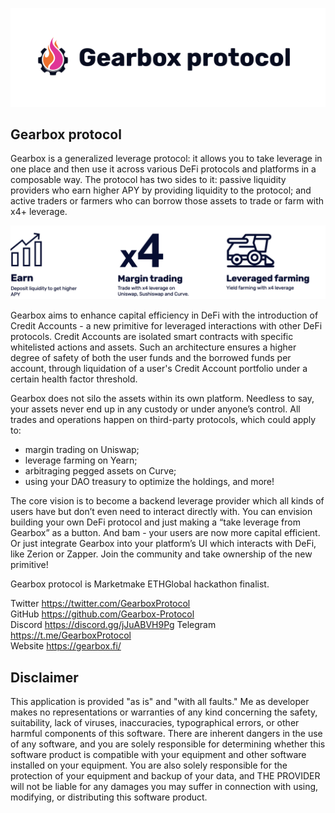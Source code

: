 ![gearbox](header.jpeg)

## Gearbox protocol
Gearbox is a generalized leverage protocol: it allows you to take leverage in one place and then use it across various DeFi protocols and platforms in a composable way. The protocol has two sides to it: passive liquidity providers who earn higher APY by providing liquidity to the protocol; and active traders or farmers who can borrow those assets to trade or farm with x4+ leverage.  

![features](docs/features.jpeg)

Gearbox aims to enhance capital efficiency in DeFi with the introduction of Credit Accounts - a new primitive for leveraged interactions with other DeFi protocols. Credit Accounts are isolated smart contracts with specific whitelisted actions and assets. Such an architecture ensures a higher degree of safety of both the user funds and the borrowed funds per account, through liquidation of a user's Credit Account portfolio under a certain health factor threshold. 

Gearbox does not silo the assets within its own platform. Needless to say, your assets never end up in any custody or under anyone’s control. All trades and operations happen on third-party protocols, which could apply to:
- margin trading on Uniswap;
- leverage farming on Yearn;
- arbitraging pegged assets on Curve;
- using your DAO treasury to optimize the holdings, and more!

The core vision is to become a backend leverage provider which all kinds of users have but don’t even need to interact directly with. You can envision building your own DeFi protocol and just making a “take leverage from Gearbox” as a button. And bam - your users are now more capital efficient. Or just integrate Gearbox into your platform’s UI which interacts with DeFi, like Zerion or Zapper. Join the community and take ownership of the new primitive!

Gearbox protocol is Marketmake ETHGlobal hackathon finalist.

Twitter https://twitter.com/GearboxProtocol  
GitHub https://github.com/Gearbox-Protocol  
Discord https://discord.gg/jJuABVH9Pg 
Telegram https://t.me/GearboxProtocol   
Website https://gearbox.fi/  


## Disclaimer

This application is provided "as is" and "with all faults." Me as developer makes no representations or
warranties of any kind concerning the safety, suitability, lack of viruses, inaccuracies, typographical
errors, or other harmful components of this software. There are inherent dangers in the use of any software,
and you are solely responsible for determining whether this software product is compatible with your equipment and
other software installed on your equipment. You are also solely responsible for the protection of your equipment
and backup of your data, and THE PROVIDER will not be liable for any damages you may suffer in connection with using,
modifying, or distributing this software product.
